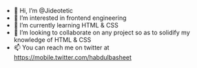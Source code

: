 - 👋 Hi, I’m @Jideotetic
- 👀 I’m interested in frontend engineering
- 🌱 I’m currently learning HTML & CSS
- 💞️ I’m looking to collaborate on any project so as to solidify my knowledge of HTML & CSS
- 📫 You can reach me on twitter at https://mobile.twitter.com/habdulbasheet

<!---
Jideotetic/Jideotetic is a ✨ special ✨ repository because its `README.md` (this file) appears on your GitHub profile.
You can click the Preview link to take a look at your changes.
--->
